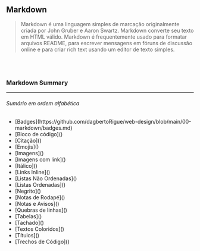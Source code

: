 ## Markdown

> Markdown é uma linguagem simples de marcação originalmente criada por John Gruber e Aaron Swartz. 
Markdown converte seu texto em HTML válido. Markdown é frequentemente usado para formatar arquivos README, 
para escrever mensagens em fóruns de discussão online e para criar rich text usando um editor de texto simples.

<br></br>

### Markdown Summary
---  
###### Sumário em ordem alfabética
<ul>
    <li>[Badges](https://github.com/dagbertoRigue/web-design/blob/main/00-markdown/badges.md)</li>
    <li>[Bloco de código]()</li>
    <li>[Citação]()</li>
    <li>[Emojis]()</li>
    <li>[Imagens]()</li>
    <li>[Imagens com link]()</li>
    <li>[Itálico]()</li>
    <li>[Links Inline]()</li>
    <li>[Listas Não Ordenadas]()</li>
    <li>[Listas Ordenadas]()</li>
    <li>[Negrito]()</li>
    <li>[Notas de Rodapé]()</li>
    <li>[Notas e Avisos]()</li>
    <li>[Quebras de linhas]()</li>
    <li>[Tabelas]()</li>
    <li>[Tachado]()</li>
    <li>[Textos Coloridos]()</li>
    <li>[Títulos]()</li>
    <li>[Trechos de Código]()</li>
</ul>